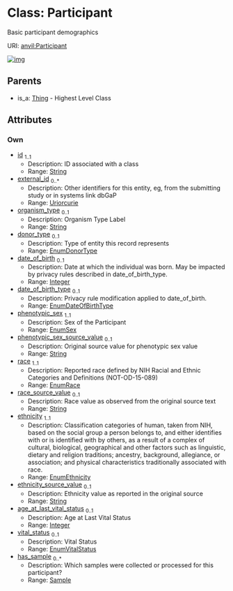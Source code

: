 
# Class: Participant

Basic participant demographics

URI: [anvil:Participant](https://anvilproject.org/acr-harmonized-data-model/Participant)


[![img](https://yuml.me/diagram/nofunky;dir:TB/class/[Thing],[Sample],[Sample]<has_sample%200..*-%20[Participant&#124;external_id:uriorcurie%20*;organism_type:string%20%3F;donor_type:EnumDonorType%20%3F;date_of_birth:integer%20%3F;date_of_birth_type:EnumDateOfBirthType%20%3F;phenotypic_sex:EnumSex;phenotypic_sex_source_value:string%20%3F;race:EnumRace;race_source_value:string%20%3F;ethnicity:EnumEthnicity;ethnicity_source_value:string%20%3F;age_at_last_vital_status:integer%20%3F;vital_status:EnumVitalStatus%20%3F;id(i):string],[Thing]^-[Participant])](https://yuml.me/diagram/nofunky;dir:TB/class/[Thing],[Sample],[Sample]<has_sample%200..*-%20[Participant&#124;external_id:uriorcurie%20*;organism_type:string%20%3F;donor_type:EnumDonorType%20%3F;date_of_birth:integer%20%3F;date_of_birth_type:EnumDateOfBirthType%20%3F;phenotypic_sex:EnumSex;phenotypic_sex_source_value:string%20%3F;race:EnumRace;race_source_value:string%20%3F;ethnicity:EnumEthnicity;ethnicity_source_value:string%20%3F;age_at_last_vital_status:integer%20%3F;vital_status:EnumVitalStatus%20%3F;id(i):string],[Thing]^-[Participant])

## Parents

 *  is_a: [Thing](Thing.md) - Highest Level Class

## Attributes


### Own

 * [id](id.md)  <sub>1..1</sub>
     * Description: ID associated with a class
     * Range: [String](types/String.md)
 * [external_id](external_id.md)  <sub>0..\*</sub>
     * Description: Other identifiers for this entity, eg, from the submitting study or in systems link dbGaP
     * Range: [Uriorcurie](types/Uriorcurie.md)
 * [organism_type](organism_type.md)  <sub>0..1</sub>
     * Description: Organism Type Label
     * Range: [String](types/String.md)
 * [donor_type](donor_type.md)  <sub>0..1</sub>
     * Description: Type of entity this record represents
     * Range: [EnumDonorType](EnumDonorType.md)
 * [date_of_birth](date_of_birth.md)  <sub>0..1</sub>
     * Description: Date at which the individual was born. May be impacted by privacy rules described in date_of_birth_type.
     * Range: [Integer](types/Integer.md)
 * [date_of_birth_type](date_of_birth_type.md)  <sub>0..1</sub>
     * Description: Privacy rule modification applied to date_of_birth.
     * Range: [EnumDateOfBirthType](EnumDateOfBirthType.md)
 * [phenotypic_sex](phenotypic_sex.md)  <sub>1..1</sub>
     * Description: Sex of the Participant
     * Range: [EnumSex](EnumSex.md)
 * [phenotypic_sex_source_value](phenotypic_sex_source_value.md)  <sub>0..1</sub>
     * Description: Original source value for phenotypic sex value
     * Range: [String](types/String.md)
 * [race](race.md)  <sub>1..1</sub>
     * Description: Reported race defined by NIH Racial and Ethnic Categories and Definitions (NOT-OD-15-089)
     * Range: [EnumRace](EnumRace.md)
 * [race_source_value](race_source_value.md)  <sub>0..1</sub>
     * Description: Race value as observed from the original source text
     * Range: [String](types/String.md)
 * [ethnicity](ethnicity.md)  <sub>1..1</sub>
     * Description: Classification categories of human, taken from NIH, based on the social group a person belongs to, and either identifies with or is identified with by others, as a result of a complex of cultural, biological, geographical and other factors such as linguistic, dietary and religion traditions; ancestry, background, allegiance, or association; and physical characteristics traditionally associated with race.
     * Range: [EnumEthnicity](EnumEthnicity.md)
 * [ethnicity_source_value](ethnicity_source_value.md)  <sub>0..1</sub>
     * Description: Ethnicity value as reported in the original source
     * Range: [String](types/String.md)
 * [age_at_last_vital_status](age_at_last_vital_status.md)  <sub>0..1</sub>
     * Description: Age at Last Vital Status
     * Range: [Integer](types/Integer.md)
 * [vital_status](vital_status.md)  <sub>0..1</sub>
     * Description: Vital Status
     * Range: [EnumVitalStatus](EnumVitalStatus.md)
 * [has_sample](has_sample.md)  <sub>0..\*</sub>
     * Description: Which samples were collected or processed for this participant?
     * Range: [Sample](Sample.md)
